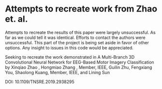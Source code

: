 # Attempts to recreate work from Zhao et. al.

Attempts to recreate the results of this paper were largely unsuccessful. As far as we could tell it was identical. Efforts to contact the authors were unsuccessful. This part of the project is being set aside in favor of other options. Any insight to issues in this code would be appreciated.

Seeking to recreate the work demonstrated in A Multi-Branch 3D Convolutional Neural Network for EEG-Based Motor Imagery Classification by Xinqiao Zhao , Hongmiao Zhang , Member, IEEE, Guilin Zhu, Fengxiang You, Shaolong Kuang, Member, IEEE, and Lining Sun

DOI: 10.1109/TNSRE.2019.2938295
